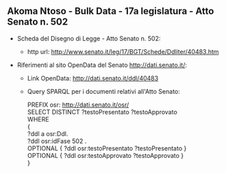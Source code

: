 ## Akoma Ntoso - Bulk Data - 17a legislatura - Atto Senato n. 502 ##

* Scheda del Disegno di Legge - Atto Senato n. 502:
	* http url: http://www.senato.it/leg/17/BGT/Schede/Ddliter/40483.htm

* Riferimenti al sito OpenData del Senato http://dati.senato.it/:
	* Link OpenData: http://dati.senato.it/ddl/40483
	* Query SPARQL per i documenti relativi all'Atto Senato:

        PREFIX osr: <http://dati.senato.it/osr/>  
		SELECT DISTINCT ?testoPresentato ?testoApprovato  
		WHERE  
		{  
		    ?ddl a osr:Ddl.  
		    ?ddl osr:idFase 502 .  
		    OPTIONAL { ?ddl osr:testoPresentato ?testoPresentato }  
		    OPTIONAL { ?ddl osr:testoApprovato ?testoApprovato }  
		}
		